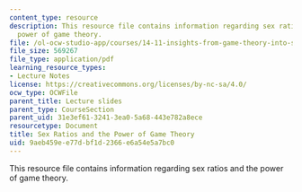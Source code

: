 ```yaml
---
content_type: resource
description: This resource file contains information regarding sex ratios and the
  power of game theory.
file: /ol-ocw-studio-app/courses/14-11-insights-from-game-theory-into-social-behavior-fall-2013/9aeb459ee77dbf1d2366e6a54e5a7bc0_MIT14_11F13_Sex_Ratio_hand.pdf
file_size: 569267
file_type: application/pdf
learning_resource_types:
- Lecture Notes
license: https://creativecommons.org/licenses/by-nc-sa/4.0/
ocw_type: OCWFile
parent_title: Lecture slides
parent_type: CourseSection
parent_uid: 31e3ef61-3241-3ea0-5a68-443e782a8ece
resourcetype: Document
title: Sex Ratios and the Power of Game Theory
uid: 9aeb459e-e77d-bf1d-2366-e6a54e5a7bc0
---
```

This resource file contains information regarding sex ratios and the power of game theory.